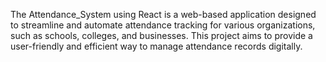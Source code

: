 The Attendance_System using React is a web-based application designed to streamline and automate attendance tracking for various organizations, such as schools, colleges, and businesses. This project aims to provide a user-friendly and efficient way to manage attendance records digitally.

